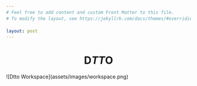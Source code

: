```yaml
---
# Feel free to add content and custom Front Matter to this file.
# To modify the layout, see https://jekyllrb.com/docs/themes/#overriding-theme-defaults

layout: post
---
```


<h1 align="center">D<em>TT</em>O</h1>
![Dtto Workspace](assets/images/workspace.png)